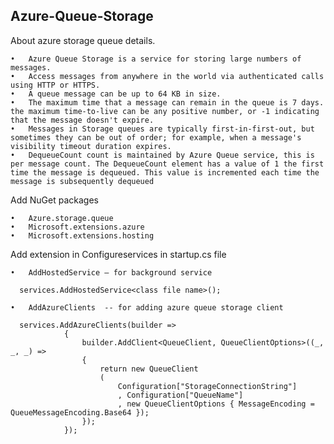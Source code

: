 ## Azure-Queue-Storage

About azure storage queue details.

	•	Azure Queue Storage is a service for storing large numbers of messages. 
	•	Access messages from anywhere in the world via authenticated calls using HTTP or HTTPS. 
	•	A queue message can be up to 64 KB in size. 
	•	The maximum time that a message can remain in the queue is 7 days. the maximum time-to-live can be any positive number, or -1 indicating that the message doesn't expire.
	•	Messages in Storage queues are typically first-in-first-out, but sometimes they can be out of order; for example, when a message's visibility timeout duration expires.
	•	DequeueCount count is maintained by Azure Queue service, this is per message count. The DequeueCount element has a value of 1 the first time the message is dequeued. This value is incremented each time the message is subsequently dequeued

Add NuGet packages

	•	Azure.storage.queue
	•	Microsoft.extensions.azure
	•	Microsoft.extensions.hosting

Add extension in Configureservices in startup.cs file

	•	AddHostedService – for background service
      
      services.AddHostedService<class file name>();
      
	•	AddAzureClients  -- for adding azure queue storage client
  
      services.AddAzureClients(builder =>
                {
                    builder.AddClient<QueueClient, QueueClientOptions>((_, _, _) =>
                    {
                        return new QueueClient
                        (
                            Configuration["StorageConnectionString"]
                            , Configuration["QueueName"]
                            , new QueueClientOptions { MessageEncoding = QueueMessageEncoding.Base64 });
                    });
                });

